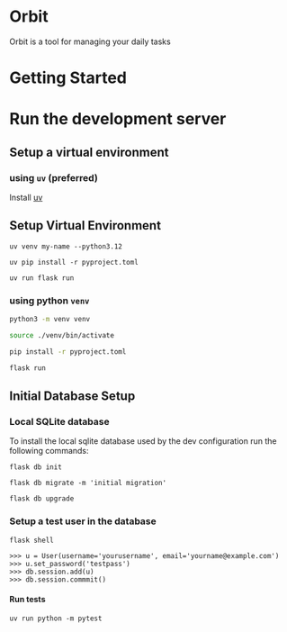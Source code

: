 # Orbit
Orbit is a tool for managing your daily tasks

# Getting Started

# Run the development server
## Setup a virtual environment

### using `uv` (preferred)
Install [uv](https://docs.astral.sh/uv/getting-started/installation/)

## Setup Virtual Environment

```shell
uv venv my-name --python3.12

uv pip install -r pyproject.toml

uv run flask run
```

### using python `venv`

```sh
python3 -m venv venv

source ./venv/bin/activate

pip install -r pyproject.toml

flask run
```

## Initial Database Setup
### Local SQLite database
To install the local sqlite database used by the dev
configuration run the following commands:
```shell
flask db init

flask db migrate -m 'initial migration'

flask db upgrade
```

### Setup a test user in the database
```shell
flask shell

>>> u = User(username='yourusername', email='yourname@example.com')
>>> u.set_password('testpass')
>>> db.session.add(u)
>>> db.session.commmit()
```

#### Run tests

```shell
uv run python -m pytest
```
